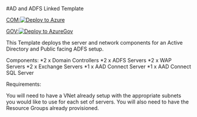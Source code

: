 #AD and ADFS Linked Template

[COM:![Deploy to Azure](https://azuredeploy.net/deploybutton.png)](https://portal.azure.com/#create/Microsoft.Template/uri/https://github.com/mcrosstx/AD_ADFS_Linked/blob/master/AD_ADFS_Linked.json)

[GOV:![Deploy to AzureGov](https://azuredeploy.net/deploybutton.png)](https://portal.azure.us/#create/Microsoft.Template/uri/https://github.com/mcrosstx/AD_ADFS_Linked/blob/master/AD_ADFS_Linked.json)

This Template deploys the server and network components for an Active Directory and Public facing ADFS setup.

Components:
*2 x Domain Controllers
*2 x ADFS Servers
*2 x WAP Servers
*2 x Exchange Servers
*1 x AAD Connect Server
*1 x AAD Connect SQL Server

Requirements:

You will need to have a VNet already setup with the appropriate subnets you would like to use for each set of servers. You will also need to have the Resource Groups already provisioned.
